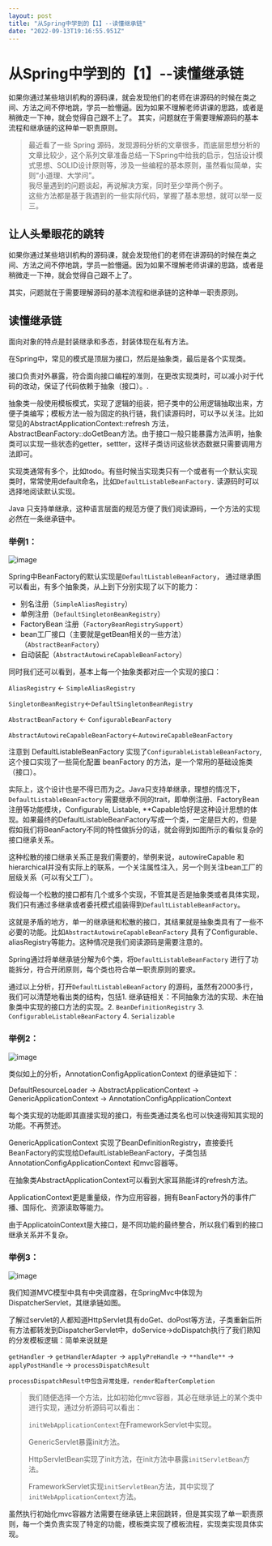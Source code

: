 ```yaml
---
layout: post
title: "从Spring中学到的【1】--读懂继承链"
date: "2022-09-13T19:16:55.951Z"
---
```

从Spring中学到的【1】--读懂继承链
=====================

如果你通过某些培训机构的源码课，就会发现他们的老师在讲源码的时候在类之间、方法之间不停地跳，学员一脸懵逼。因为如果不理解老师讲课的思路，或者是稍微走一下神，就会觉得自己跟不上了。 其实，问题就在于需要理解源码的基本流程和继承链的这种单一职责原则。

> 最近看了一些 Spring 源码，发现源码分析的文章很多，而底层思想分析的文章比较少，这个系列文章准备总结一下Spring中给我的启示，包括设计模式思想、SOLID设计原则等，涉及一些编程的基本原则，虽然看似简单，实则“小道理、大学问”。  
> 我尽量遇到的问题谈起，再说解决方案，同时至少举两个例子。  
> 这些方法都是基于我遇到的一些实际代码，掌握了基本思想，就可以举一反三。

让人头晕眼花的跳转
---------

如果你通过某些培训机构的源码课，就会发现他们的老师在讲源码的时候在类之间、方法之间不停地跳，学员一脸懵逼。因为如果不理解老师讲课的思路，或者是稍微走一下神，就会觉得自己跟不上了。

其实，问题就在于需要理解源码的基本流程和继承链的这种单一职责原则。

读懂继承链
-----

面向对象的特点是封装继承和多态，封装体现在私有方法。

在Spring中，常见的模式是顶层为接口，然后是抽象类，最后是各个实现类。

接口负责对外暴露，符合面向接口编程的准则，在更改实现类时，可以减小对于代码的改动，保证了代码依赖于抽象（接口）。.

抽象类一般使用模板模式，实现了逻辑的组装，把子类中的公用逻辑抽取出来，方便子类编写；模板方法一般为固定的执行链，我们读源码时，可以予以关注。比如常见的AbstractApplicationContext::refresh 方法，AbstractBeanFactory::doGetBean方法。由于接口一般只能暴露方法声明，抽象类可以实现一些状态的getter，settter，这样子类访问这些状态数据只需要调用方法即可。

实现类通常有多个，比如todo。有些时候当实现类只有一个或者有一个默认实现类时，常常使用default命名，比如`DefaultListableBeanFactory.` 读源码时可以选择地阅读默认实现。

Java 只支持单继承，这种语言层面的规范方便了我们阅读源码，一个方法的实现必然在一条继承链中。

### 举例1：

![image](https://img2022.cnblogs.com/blog/2815610/202209/2815610-20220913221856363-707760999.png)

Spring中BeanFactory的默认实现是`DefaultListableBeanFactory`， 通过继承图可以看出，有多个抽象类，从上到下分别实现了以下的能力：

*   别名注册（`SimpleAliasRegistry`）
*   单例注册（`DefaultSingletonBeanRegistry`）
*   FactoryBean 注册（`FactoryBeanRegistrySupport`）
*   bean工厂接口（主要就是getBean相关的一些方法）（`AbstractBeanFactory`）
*   自动装配（`AbstractAutowireCapableBeanFactory`）

同时我们还可以看到，基本上每一个抽象类都对应一个实现的接口：

`AliasRegistry` ← `SimpleAliasRegistry`

`SingletonBeanRegistry`←`DefaultSingletonBeanRegistry`

`AbstractBeanFactory` ← `ConfigurableBeanFactory`

`AbstractAutowireCapableBeanFactory`←`AutowireCapableBeanFactory`

注意到 DefaultListableBeanFactory 实现了`ConfigurableListableBeanFactory`,这个接口实现了一些简化配置 beanFactory 的方法，是一个常用的基础设施类（接口）。

实际上，这个设计也是不得已而为之。Java只支持单继承，理想的情况下，`DefaultListableBeanFactory` 需要继承不同的trait，即单例注册、FactoryBean注册等功能模块，Configurable, Listable, \*\*Capable恰好是这种设计思想的体现。如果最终的DefaultListableBeanFactory写成一个类，一定是巨大的，但是假如我们将BeanFactory不同的特性做拆分的话，就会得到如图所示的看似复杂的接口继承关系。

这种松散的接口继承关系正是我们需要的，举例来说，autowireCapable 和 hierarchical并没有实际上的联系，一个关注属性注入，另一个则关注bean工厂的层级关系（可以有父工厂）。

假设每一个松散的接口都有几个或多个实现，不管其是否是抽象类或者具体实现，我们只有通过多继承或者委托模式组装得到`DefaultListableBeanFactory`。

这就是矛盾的地方，单一的继承链和松散的接口，其结果就是抽象类具有了一些不必要的功能。比如`AbstractAutowireCapableBeanFactory` 具有了Configurable、aliasRegistry等能力。这种情况是我们阅读源码是需要注意的。

Spring通过将单继承链分解为6个类，将`DefaultListableBeanFactory` 进行了功能拆分，符合开闭原则，每个类也符合单一职责原则的要求。

通过以上分析，打开`DefaultListableBeanFactory` 的源码，虽然有2000多行，我们可以清楚地看出类的结构，包括1. 继承链相关：不同抽象方法的实现、未在抽象类中实现的接口方法的实现。2. `BeanDefinitionRegistry` 3. `ConfigurableListableBeanFactory` 4. `Serializable`

### 举例2：

![image](https://img2022.cnblogs.com/blog/2815610/202209/2815610-20220913221925664-1375695968.png)

类似如上的分析，AnnotationConfigApplicationContext 的继承链如下：

DefaultResourceLoader → AbstractApplicationContext → GenericApplicationContext → AnnotationConfigApplicationContext

每个类实现的功能即其直接实现的接口，有些类通过类名也可以快速得知其实现的功能。不再赘述。

GenericApplicationContext 实现了BeanDefinitionRegistry，直接委托BeanFactory的实现给DefaultListableBeanFactory，子类包括AnnotationConfigApplicationContext 和mvc容器等。

在抽象类AbstractApplicationContext可以看到大家耳熟能详的refresh方法。

ApplicationContext更是重量级，作为应用容器，拥有BeanFactory外的事件广播、国际化、资源读取等能力。

由于ApplicatoinContext是大接口，是不同功能的最终整合，所以我们看到的接口继承关系并不复杂。

### 举例3：

![image](https://img2022.cnblogs.com/blog/2815610/202209/2815610-20220913221958757-1841717439.png)

我们知道MVC模型中具有中央调度器，在SpringMvc中体现为DispatcherServlet，其继承链如图。

了解过servlet的人都知道HttpServlet具有doGet、doPost等方法，子类重新后所有方法都转发到DispatcherServlet中，doService→doDispatch执行了我们熟知的分发模板逻辑：简单来说就是

`getHandler` → `getHandlerAdapter` → `applyPreHandle` → `**handle**` → `applyPostHandle` → `processDispatchResult`

`processDispatchResult中包含异常处理，render和afterCompletion`

> 我们随便选择一个方法，比如初始化mvc容器，其必在继承链上的某个类中进行实现，通过分析源码可以看出：
> 
> `initWebApplicationContext`在FrameworkServlet中实现。
> 
> GenericServlet暴露init方法。
> 
> HttpServletBean实现了init方法，在init方法中暴露`initServletBean`方法。
> 
> FrameworkServlet实现`initServletBean`方法，其中实现了`initWebApplicationContext`方法。

虽然执行初始化mvc容器方法需要在继承链上来回跳转，但是其实现了单一职责原则，每一个类负责实现了特定的功能，模板类实现了模板流程，实现类实现具体实现。